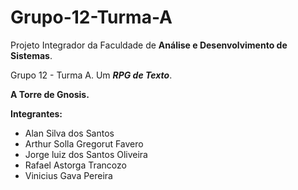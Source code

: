 # Grupo-12-Turma-A
Projeto Integrador da Faculdade de <strong>Análise e Desenvolvimento de Sistemas</strong>.
<p> Grupo 12 - Turma A. Um <em><strong>RPG de Texto</strong></em>. </p>
<p>
<strong>A Torre de Gnosis.</strong>
</p>

<p>
<strong>Integrantes: </strong> <br>
    <ul>
        <li>Alan Silva dos Santos</li>
        <li>Arthur Solla Gregorut Favero</li>
        <li>Jorge luiz dos Santos Oliveira</li>
        <li>Rafael Astorga Trancozo</li>
        <li>Vinicius Gava Pereira</li>
    </ul>

</p>